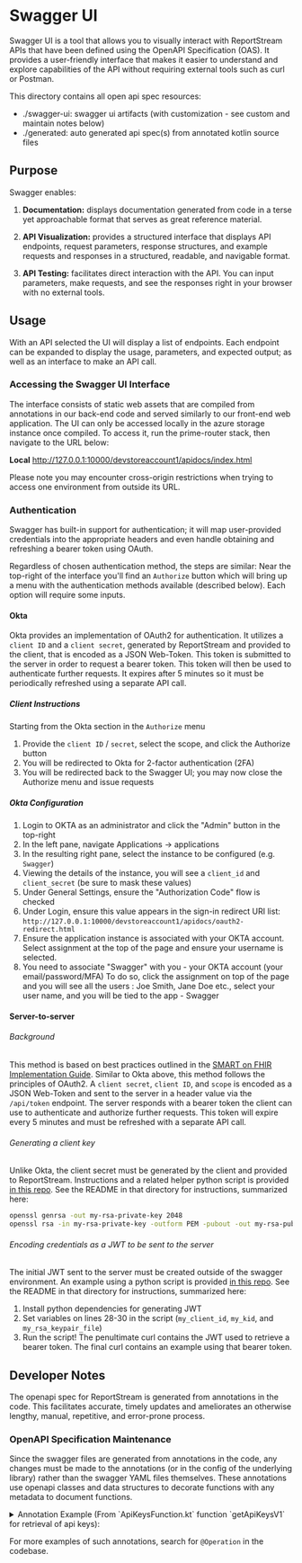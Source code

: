 # Swagger UI

Swagger UI is a tool that allows you to visually interact with ReportStream APIs that have been defined using the OpenAPI
Specification (OAS). It provides a user-friendly interface that makes it easier to understand and explore capabilities of
the API without requiring external tools such as curl or Postman.

This directory contains all open api spec resources:

- ./swagger-ui: swagger ui artifacts (with customization - see custom and maintain notes below)
- ./generated: auto generated api spec(s) from annotated kotlin source files

## Purpose

Swagger enables:

1. **Documentation:** displays documentation generated from code in a terse yet approachable format that serves as great
   reference material.

2. **API Visualization:** provides a structured interface that displays API endpoints, request parameters, response
   structures, and example requests and responses in a structured, readable, and navigable format.

3. **API Testing:** facilitates direct interaction with the API. You can input parameters, make requests, and
   see the responses right in your browser with no external tools.

## Usage
With an API selected the UI will display a list of endpoints. Each endpoint can be expanded to display the
usage, parameters, and expected output; as well as an interface to make an API call.

### Accessing the Swagger UI Interface

The interface consists of static web assets that are compiled from annotations in our back-end code and served similarly
to our front-end web application. The UI can only be accessed locally in the azure storage instance once compiled. To
access it, run the prime-router stack, then navigate to the URL below:

**Local** http://127.0.0.1:10000/devstoreaccount1/apidocs/index.html

Please note you may encounter cross-origin restrictions when trying to access one environment from outside its URL.

### Authentication

Swagger has built-in support for authentication; it will map user-provided credentials into the appropriate headers and
even handle obtaining and refreshing a bearer token using OAuth.

Regardless of chosen authentication method, the steps are similar:
Near the top-right of the interface you'll find an `Authorize` button which will bring up a menu with the authentication
methods available (described below). Each option will require some inputs.

#### Okta

Okta provides an implementation of OAuth2 for authentication. It utilizes a `client ID` and a `client secret`, generated
by ReportStream and provided to the client, that is encoded as a JSON Web-Token. This token is submitted to the server
in order to request a bearer token. This token will then be used to authenticate further requests. It expires after 5
minutes so it must be periodically refreshed using a separate API call.

##### Client Instructions
Starting from the Okta section in the `Authorize` menu
1. Provide the `client ID` / `secret`, select the scope, and click the Authorize button
2. You will be redirected to Okta for 2-factor authentication (2FA)
3. You will be redirected back to the Swagger UI; you may now close the Authorize menu and issue requests

##### Okta Configuration

1. Login to OKTA as an administrator and click the "Admin" button in the top-right
2. In the left pane, navigate Applications -> applications
3. In the resulting right pane, select the instance to be configured (e.g. `Swagger`)
4. Viewing the details of the instance, you will see a `client_id` and `client_secret` (be sure to mask these values)
5. Under General Settings, ensure the "Authorization Code" flow is checked
6. Under Login, ensure this value appears in the sign-in redirect URI list:  
   `http://127.0.0.1:10000/devstoreaccount1/apidocs/oauth2-redirect.html`
7. Ensure the application instance is associated with your OKTA account. Select assignment at the top of the page and 
   ensure your username is selected. 
8. You need to associate "Swagger" with you - your OKTA account (your email/password/MFA)
   To do so, click the assignment on top of the page and you will see all the users : Joe Smith, Jane Doe etc., select your user name, and you will be tied to the app - Swagger

#### Server-to-server

###### Background
This method is based on best practices outlined in the [SMART on FHIR Implementation Guide](http://hl7.org/fhir/uv/bulkdata/authorization/index.html).
Similar to Okta above, this method follows the principles of OAuth2. A `client secret`, `client ID`, and `scope` is
encoded as a JSON Web-Token and sent to the server in a header value via the `/api/token` endpoint. The server responds
with a bearer token the client can use to authenticate and authorize further requests. This token will expire every 5
minutes and must be refreshed with a separate API call.

###### Generating a client key
Unlike Okta, the client secret must be generated by the client and provided to ReportStream. Instructions and a related helper python
script is provided [in this repo](/prime-router/examples/generate-jwt-python/README.md). See the README in that directory for instructions,
summarized here:
```bash
openssl genrsa -out my-rsa-private-key 2048
openssl rsa -in my-rsa-private-key -outform PEM -pubout -out my-rsa-public-key.pem
```

###### Encoding credentials as a JWT to be sent to the server
The initial JWT sent to the server must be created outside of the swagger environment. An example using a python script
is provided [in this repo](/examples/generate-jwt-python). See the README in that directory for instructions, summarized
here:
1. Install python dependencies for generating JWT
2. Set variables on lines 28-30 in the script (`my_client_id`, `my_kid`, and `my_rsa_keypair_file`)
3. Run the script! The penultimate curl contains the JWT used to retrieve a bearer token. The final curl contains an
   example using that bearer token.

## Developer Notes

The openapi spec for ReportStream is generated from annotations in the code. This facilitates accurate, timely
updates and ameliorates an otherwise lengthy, manual, repetitive, and error-prone process.

### OpenAPI Specification Maintenance
Since the swagger files are generated from annotations in the code, any changes must be made to the annotations
(or in the config of the underlying library) rather than the swagger YAML files themselves. These annotations use openapi
classes and data structures to decorate functions with any metadata to document functions.

<details>
  <summary>Annotation Example (From `ApiKeysFunction.kt` function `getApiKeysV1` for retrieval of api keys): </summary>

```kotlin
    @Operation(
        summary = "Retrieve API keys for the organization (v1), return API keys when successful",
        description = OPERATION_GET_KEYS_DESC,
        tags = [KEY_MGMT_TAG],
        parameters = [
            Parameter(
                name = PARAM_NAME_ORGNAME,
                required = true,
                description = PARAM_DESC_ORGNAME_GET,
            )
        ],
        responses = [
            ApiResponse(
                responseCode = HTTP_200_OK,
                description = HTTP_200_GET_MSG,
                content = [
                    Content(
                        mediaType = "application/json",
                        schema = Schema(implementation = ApiKeysResponse::class),
                        examples = [
                            ExampleObject(
                                name = "Example response for API key retrieval",
                                summary = "Example response when key retrieved successfully",
                                value = EX_GET_APIKEYS_RESP
                            ),
                        ]
                    )
                ]
            ),
            ApiResponse(
                responseCode = HTTP_404_NOT_FOUND,
                description = HTTP_404_ERR_MSG,
                content = [
                    Content(
                        mediaType = "application/json",
                        schema = Schema(implementation = String::class)
                    )
                ]
            ),
            ApiResponse(
                responseCode = HTTP_400_BAD_REQ,
                description = HTTP_400_ERR_MSG,
                content = [
                    Content(
                        mediaType = "application/json",
                        schema = Schema(implementation = String::class)
                    )
                ]
            )
        ]
    )
    @GET
    @Path("v1/settings/organizations/{organizationName}/public-keys")
    fun getV1( . . . 
```
</details>

For more examples of such annotations, search for `@Operation` in the codebase.